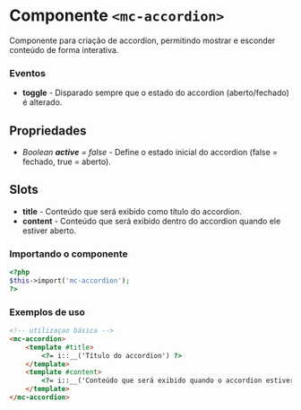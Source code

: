 # Componente `<mc-accordion>`
Componente para criação de accordion, permitindo mostrar e esconder conteúdo de forma interativa.

### Eventos
- **toggle** - Disparado sempre que o estado do accordion (aberto/fechado) é alterado.

## Propriedades
- *Boolean **active** = false* - Define o estado inicial do accordion (false = fechado, true = aberto).

## Slots
- **title** - Conteúdo que será exibido como título do accordion.
- **content** - Conteúdo que será exibido dentro do accordion quando ele estiver aberto.

### Importando o componente
```PHP
<?php 
$this->import('mc-accordion');
?>
```
### Exemplos de uso
```HTML
<!-- utilizaçao básica -->
<mc-accordion>
    <template #title>
        <?= i::__('Título do accordion') ?>
    </template>
    <template #content>
        <?= i::__('Conteúdo que será exibido quando o accordion estiver aberto') ?>
    </template>
</mc-accordion>

```